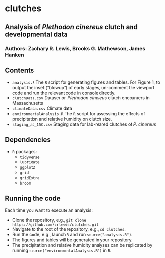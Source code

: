 # clutches


## Analysis of _Plethodon cinereus_ clutch and developmental data

### Authors: Zachary R. Lewis, Brooks G. Mathewson, James Hanken


## Contents

- `analysis.R` The `R` script for generating figures and tables. For Figure 1, to output the inset ("blowup")
 of early stages, un-comment the viewport code and run the relevant code in console directly.
- `clutchData.csv` Dataset on _Plethodon cinereus_ clutch encounters in Massachusetts
- `climateData.csv` Climate data
- `environmentalAnalysis.R` The `R` script for assessing the effects of precipitation and relative humidity on clutch size.
- `staging_at_15C.csv` Staging data for lab-reared clutches of _P. cinereus_

## Dependencies

- `R` packages:
	+ `tidyverse`
	+ `lubridate` 
	+ `ggplot2`
	+ `grid`
	+ `gridExtra`
	+ `broom`

## Running the code

Each time you want to execute an analysis:

- Clone the repository, e.g., `git clone https://github.com/zrlewis/clutches.git`
- Navigate to the root of the repository, e.g., `cd clutches`.
- Run the code, e.g., launch `R` and run `source("analysis.R")`.
- The figures and tables will be generated in your repository. 
- The precipitation and relative humidity analyses can be replicated by running `source("environmentalAnalysis.R")` in `R`.



